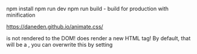 npm install
npm run dev
npm run build - build for production with minification

https://daneden.github.io/animate.css/




<transition> is not rendered to the DOM!
<transition-group> does render a new HTML tag!
By default, that will be a <span>, you can overwrite
this by setting <transition-group tag="TAG">